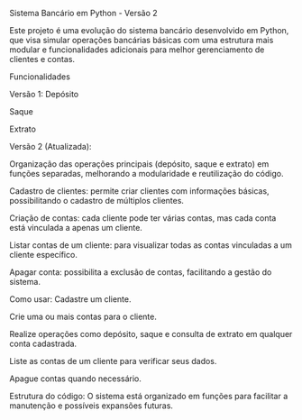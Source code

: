 Sistema Bancário em Python - Versão 2

Este projeto é uma evolução do sistema bancário desenvolvido em Python, que visa simular operações bancárias básicas com uma estrutura mais modular e funcionalidades adicionais para melhor gerenciamento de clientes e contas.

Funcionalidades

Versão 1:
Depósito

Saque

Extrato

Versão 2 (Atualizada):

Organização das operações principais (depósito, saque e extrato) em funções separadas, melhorando a modularidade e reutilização do código.

Cadastro de clientes: permite criar clientes com informações básicas, possibilitando o cadastro de múltiplos clientes.

Criação de contas: cada cliente pode ter várias contas, mas cada conta está vinculada a apenas um cliente.

Listar contas de um cliente: para visualizar todas as contas vinculadas a um cliente específico.

Apagar conta: possibilita a exclusão de contas, facilitando a gestão do sistema.

Como usar:
Cadastre um cliente.

Crie uma ou mais contas para o cliente.

Realize operações como depósito, saque e consulta de extrato em qualquer conta cadastrada.

Liste as contas de um cliente para verificar seus dados.

Apague contas quando necessário.

Estrutura do código: 
O sistema está organizado em funções para facilitar a manutenção e possíveis expansões futuras.
